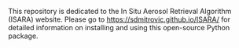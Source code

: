 This repository is dedicated to the In Situ Aerosol Retrieval Algorithm (ISARA) website. 
Please go to https://sdmitrovic.github.io/ISARA/ for detailed information on installing and using this open-source Python package. 

```
